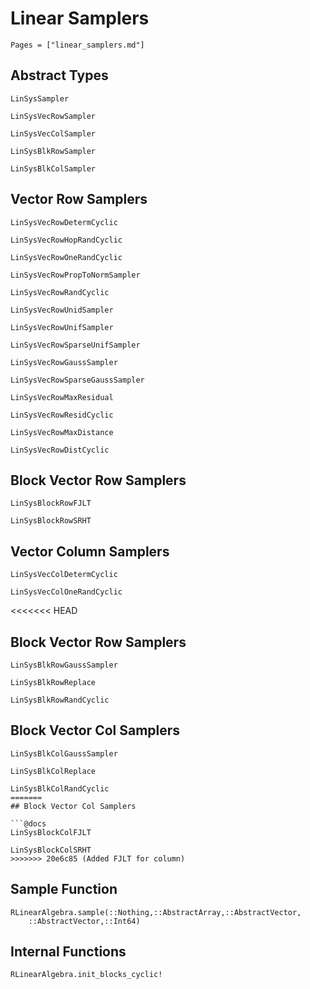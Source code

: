 # Linear Samplers

```@contents
Pages = ["linear_samplers.md"]
```

## Abstract Types

```@docs
LinSysSampler

LinSysVecRowSampler

LinSysVecColSampler

LinSysBlkRowSampler

LinSysBlkColSampler
```

## Vector Row Samplers

```@docs
LinSysVecRowDetermCyclic

LinSysVecRowHopRandCyclic

LinSysVecRowOneRandCyclic

LinSysVecRowPropToNormSampler

LinSysVecRowRandCyclic

LinSysVecRowUnidSampler

LinSysVecRowUnifSampler

LinSysVecRowSparseUnifSampler

LinSysVecRowGaussSampler

LinSysVecRowSparseGaussSampler

LinSysVecRowMaxResidual

LinSysVecRowResidCyclic

LinSysVecRowMaxDistance

LinSysVecRowDistCyclic
```
## Block Vector Row Samplers

```@docs
LinSysBlockRowFJLT

LinSysBlockRowSRHT
```

## Vector Column Samplers

```@docs
LinSysVecColDetermCyclic

LinSysVecColOneRandCyclic
```

<<<<<<< HEAD
## Block Vector Row Samplers

```@docs
LinSysBlkRowGaussSampler

LinSysBlkRowReplace

LinSysBlkRowRandCyclic
```

## Block Vector Col Samplers

```@docs
LinSysBlkColGaussSampler

LinSysBlkColReplace

LinSysBlkColRandCyclic
=======
## Block Vector Col Samplers

```@docs
LinSysBlockColFJLT

LinSysBlockColSRHT
>>>>>>> 20e6c85 (Added FJLT for column)
```

## Sample Function
```@docs
RLinearAlgebra.sample(::Nothing,::AbstractArray,::AbstractVector,
    ::AbstractVector,::Int64)
```

## Internal Functions
```@docs
RLinearAlgebra.init_blocks_cyclic!
```
